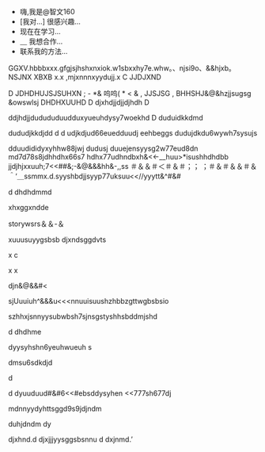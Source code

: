 -    嗨,我是@智文160  
- [我对...]    很感兴趣...  
-  现在在学习...
-  ⸏ 我想合作...
-  联系我的方法...

<!---
Chizwen160/Chizwen160 是一个 “�� 特殊” 存储库,因为它的 “README.md”(这个文件)出现在您的 GitHub 配置文件中。
您可以单击预览链接查看您的更改。
--->
GGXV.hbbbxxx.gfgjsjhshxnxiok.w1sbxxhy7e.whw。、njsi9o、&&hjxb。 
NSJNX XBXB x.x
,mjxnnnxyydujj.x
C
JJDJXND

D
JDHDHUJSJSUHXN ; - *& 呜呜( * < & , JJSJSG , BHHSHJ&@&hzjjsugsg &owswlsj
DHDHXUUHD
D
djxhdjjdjjdjhdh
D

ddjhdjjdudududuudduxyueuhdysy7woekhd
D
duduidkkdmd

dududjkkdjdd
d
d
udjkdjud66euedduudj
eehbeggs
dudujdkdu6wywh7sysujs

dduudididyxyhhw88jwj
dudusj
duuejensyysg2w77eud8dn
md7d78s8jdhhdhx66s7
hdhx77udhndbxh&<<-__huu>*isushhdhdbb jjdjhjxxuuh;7<<##&;-&@&&&hh&-,,ss
＃＆＆＃＜＃＆＃；；
；＃＆＃＆＆＃＆＾‘＿ssmmx.d.syyshbdjjsyyp77uksuu<<//yyytt&^#&#

d
dhdhdmmd

xhxggxndde

storywsrs＆＆-＆

xuuusuyygsbsb
djxndsggdvts

x
c

x
x

djn&@&&#<

sjUuuiuh^&&&u<<<nnuuisuushzhbbzgttwgbsbsio

szhhxjsnnyysubwbsh7sjnsgstyshhsbddmjshd

d
dhdhme

dyysyhshn6yeuhwueuh
s

dmsu6sdkdjd

d

d
dyuuduud#&#6<<#ebsddysyhen <<777sh677dj

mdnnyydyhttsggd9s9jdjndm

duhjdndm
dy


djxhnd.d
djxjjjyysggsbsnnu
d
dxjnmd.’
